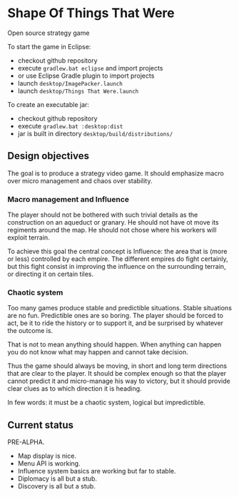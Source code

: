 Shape Of Things That Were
=========================

Open source strategy game

To start the game in Eclipse:
 * checkout github repository
 * execute `gradlew.bat eclipse` and import projects
 * or use Eclipse Gradle plugin to import projects
 * launch `desktop/ImagePacker.launch`
 * launch `desktop/Things That Were.launch`

To create an executable jar:
 * checkout github repository
 * execute `gradlew.bat :desktop:dist`
 * jar is built in directory `desktop/build/distributions/`

## Design objectives

The goal is to produce a strategy video game. It should emphasize macro over micro management and chaos over stability.

### Macro management and Influence
The player should not be bothered with such trivial details as the construction on an aqueduct or granary. He should not have ot move its regiments around the map. He should not chose where his workers will exploit terrain.

To achieve this goal the central concept is Influence: the area that is (more or less) controlled by each empire. The different empires do fight certainly, but this fight consist in improving the influence on the surrounding terrain, or directing it on certain tiles.

### Chaotic system
Too many games produce stable and predictible situations. Stable situations are no fun. Predictible ones are so boring. The player should be forced to act, be it to ride the history or to support it, and be surprised by whatever the outcome is.

That is not to mean anything should happen. When anything can happen you do not know what may happen and cannot take decision.

Thus the game should always be moving, in short and long term directions that are clear to the player. It should be complex enough so that the player cannot predict it and micro-manage his way to victory, but it should provide clear clues as to which direction it is heading.

In few words: it must be a chaotic system, logical but impredictible.

## Current status

PRE-ALPHA.

 * Map display is nice.
 * Menu API is working.
 * Influence system basics are working but far to stable.
 * Diplomacy is all but a stub.
 * Discovery is all but a stub.
